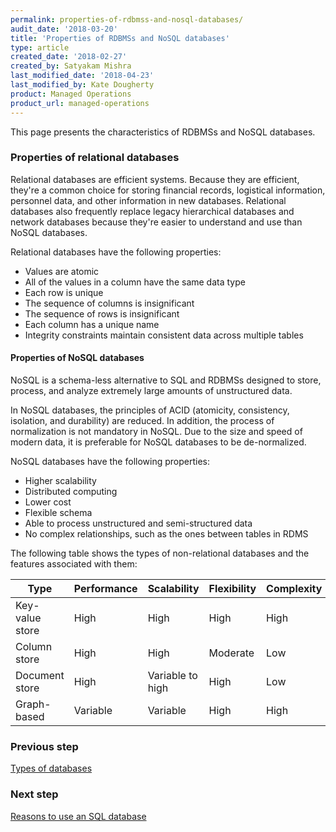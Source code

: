 ```yaml
---
permalink: properties-of-rdbmss-and-nosql-databases/
audit_date: '2018-03-20'
title: 'Properties of RDBMSs and NoSQL databases'
type: article
created_date: '2018-02-27'
created_by: Satyakam Mishra
last_modified_date: '2018-04-23'
last_modified_by: Kate Dougherty
product: Managed Operations
product_url: managed-operations
---
```


This page presents the characteristics of RDBMSs and NoSQL databases.

### Properties of relational databases

Relational databases are efficient systems. Because they are efficient,
they're a common choice for storing financial records, logistical information,
personnel data, and other information in new databases. Relational databases
also frequently replace legacy hierarchical databases and network databases
because they're easier to understand and use than NoSQL databases.

Relational databases have the following properties:

- Values are atomic
- All of the values in a column have the same data type
- Each row is unique
- The sequence of columns is insignificant
- The sequence of rows is insignificant
- Each column has a unique name
- Integrity constraints maintain consistent data across multiple tables

#### Properties of NoSQL databases

NoSQL is a schema-less alternative to SQL and RDBMSs designed to store,
process, and analyze extremely large amounts of unstructured data.

In NoSQL databases, the principles of ACID (atomicity, consistency, isolation,
and durability) are reduced. In addition, the process of normalization is not
mandatory in NoSQL. Due to the size and speed of modern data, it is preferable
for NoSQL databases to be de-normalized.

NoSQL databases have the following properties:

- Higher scalability
- Distributed computing
- Lower cost
- Flexible schema
- Able to process unstructured and semi-structured data
- No complex relationships, such as the ones between tables in RDMS

The following table shows the types of non-relational databases and the
features associated with them:

| Type | Performance | Scalability | Flexibility | Complexity |
|-----------------|-------------|------------------|-------------|------------|
| Key-value store | High | High | High | High |
| Column store | High | High | Moderate | Low |
| Document store | High | Variable to high | High | Low |
| Graph-based | Variable | Variable | High | High |

### Previous step

[Types of databases](/how-to/types-of-database/)

### Next step

[Reasons to use an SQL database](/how-to/reasons-to-use-an-sql-database/)
